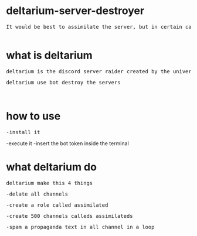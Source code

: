 # deltarium-server-destroyer
<pre>It would be best to assimilate the server, but in certain cases that is not possible and only ashes should remain</pre>
<pre></pre>
# what is deltarium
<pre>deltarium is the discord server raider created by the universal union to destroy some server</pre>
<pre>deltarium use bot destroy the servers</pre>
<pre></pre>
<pre></pre>
# how to use
<pre>-install it</pre>
-execute it</pre>
-insert the bot token inside the terminal</pre>
</pre>
# what deltarium do
<pre>deltarium make this 4 things</pre>
<pre>-delate all channels</pre>
<pre>-create a role called assimilated</pre>
<pre>-create 500 channels calleds assimilateds</pre>
<pre>-spam a propaganda text in all channel in a loop</pre>
<pre></pre>
